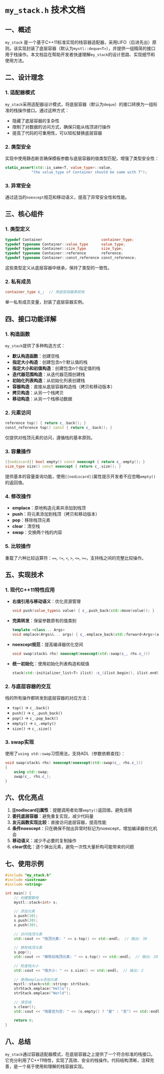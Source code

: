 # `my_stack.h` 技术文档

## 一、概述

`my_stack` 是一个基于C++11标准实现的栈容器适配器，采用LIFO（后进先出）原则。该实现封装了底层容器（默认为`mystl::deque<T>`），并提供一组精简的接口用于栈操作。本文档旨在帮助开发者快速理解`my_stack`的设计思路、实现细节和使用方法。

## 二、设计理念

### 1. 适配器模式

`my_stack`采用适配器设计模式，将底层容器（默认为`deque`）的接口转换为一组标准的栈操作接口。通过这种方式：

- 隐藏了底层容器的复杂性
- 限制了对数据的访问方式，确保只能从栈顶进行操作
- 提高了代码的可重用性，可以轻松替换底层容器

### 2. 类型安全

实现中使用静态断言确保模板参数与底层容器的值类型匹配，增强了类型安全性：

```cpp
static_assert(std::is_same<T, value_type>::value,
            "the value_type of Container should be same with T");
```

### 3. 异常安全

通过适当的`noexcept`规范和移动语义，提高了异常安全性和性能。

## 三、核心组件

### 1. 类型定义

```cpp
typedef Container                           container_type;
typedef typename Container::value_type      value_type;
typedef typename Container::size_type       size_type;
typedef typename Container::reference       reference;
typedef typename Container::const_reference const_reference;
```

这些类型定义从底层容器中继承，保持了类型的一致性。

### 2. 私有成员

```cpp
container_type c_;  // 用底层容器表现栈
```

单一私有成员变量，封装了底层容器实例。

## 四、接口功能详解

### 1. 构造函数

`my_stack`提供了多种构造方式：

- **默认构造函数**：创建空栈
- **指定大小构造**：创建包含n个默认值的栈
- **指定大小和初值构造**：创建包含n个指定值的栈
- **迭代器范围构造**：从迭代器范围创建栈
- **初始化列表构造**：从初始化列表创建栈
- **容器构造**：直接从底层容器构造栈（拷贝和移动版本）
- **拷贝构造**：从另一个栈拷贝
- **移动构造**：从另一个栈移动数据

### 2. 元素访问

```cpp
reference top() { return c_.back(); }
const_reference top() const { return c_.back(); }
```

仅提供对栈顶元素的访问，遵循栈的基本原则。

### 3. 容量操作

```cpp
[[nodiscard]] bool empty() const noexcept { return c_.empty(); }
size_type size() const noexcept { return c_.size(); }
```

提供基本的容量查询功能，使用`[[nodiscard]]`属性提示开发者不应忽略`empty()`的返回值。

### 4. 修改操作

- **emplace**：原地构造元素并添加到栈顶
- **push**：将元素添加到栈顶（拷贝和移动版本）
- **pop**：移除栈顶元素
- **clear**：清空栈
- **swap**：交换两个栈的内容

### 5. 比较操作

重载了六种比较运算符：`==`, `!=`, `<`, `>`, `<=`, `>=`，支持栈之间的完整比较操作。

## 五、实现技术

### 1. 现代C++11特性应用

- **右值引用与移动语义**：优化资源管理
  ```cpp
  void push(value_type&& value) { c_.push_back(std::move(value)); }
  ```

- **完美转发**：保留参数原有的值类别
  ```cpp
  template <class... Args>
  void emplace(Args&&... args) { c_.emplace_back(std::forward<Args>(args)...); }
  ```

- **noexcept规范**：提高编译器优化空间
  ```cpp
  void swap(stack& rhs) noexcept(noexcept(std::swap(c_, rhs.c_)))
  ```

- **统一初始化**：使用初始化列表构造和赋值
  ```cpp
  stack(std::initializer_list<T> ilist) :c_(ilist.begin(), ilist.end()) {}
  ```

### 2. 与底层容器的交互

栈的所有操作都转发到底层容器的对应方法：
- `top()` → `c_.back()`
- `push()` → `c_.push_back()`
- `pop()` → `c_.pop_back()`
- `empty()` → `c_.empty()`
- `size()` → `c_.size()`

### 3. swap实现

使用了`using std::swap`习惯用法，支持ADL（参数依赖查找）：

```cpp
void swap(stack& rhs) noexcept(noexcept(std::swap(c_, rhs.c_)))
{ 
    using std::swap;
    swap(c_, rhs.c_);
}
```

## 六、优化亮点

1. **[[nodiscard]]属性**：提醒调用者处理`empty()`返回值，避免误用
2. **委托底层容器**：避免重复实现，减少代码量
3. **友元函数实现比较**：直接访问底层容器，提高性能
4. **条件noexcept**：只在确保不抛出异常时标记为noexcept，增加编译器优化机会
5. **移动语义**：减少不必要的复制操作
6. **clear优化**：逐个弹出元素，避免一次性大量析构可能带来的问题

## 七、使用示例

```cpp
#include "my_stack.h"
#include <iostream>
#include <string>

int main() {
    // 创建整数栈
    mystl::stack<int> s;
    
    // 添加元素
    s.push(10);
    s.push(20);
    s.push(30);
    
    // 访问栈顶元素
    std::cout << "栈顶元素: " << s.top() << std::endl;  // 输出: 30
    
    // 移除栈顶元素
    s.pop();
    std::cout << "移除后栈顶元素: " << s.top() << std::endl;  // 输出: 20
    
    // 检查栈大小
    std::cout << "栈大小: " << s.size() << std::endl;  // 输出: 2
    
    // 使用emplace添加元素
    mystl::stack<std::string> strStack;
    strStack.emplace("Hello");
    strStack.emplace("World");
    
    // 清空栈
    s.clear();
    std::cout << "栈是否为空: " << (s.empty() ? "是" : "否") << std::endl;  // 输出: 是
    
    return 0;
}
```

## 八、总结

`my_stack`通过容器适配器模式，在底层容器之上提供了一个符合标准的栈接口。它充分利用了C++11特性，实现了高效、安全的栈操作。代码结构清晰，注释完善，是一个易于使用和理解的栈容器实现。

